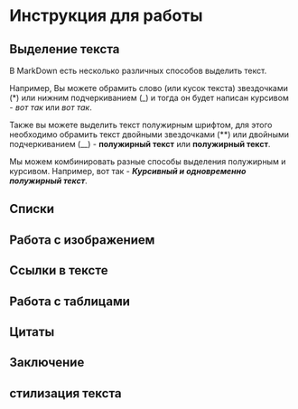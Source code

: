 # Инструкция для работы

## Выделение текста
В MarkDown есть несколько различных способов выделить текст.

Например, Вы можете обрамить слово (или кусок текста) звездочками (*) или нижним подчеркиванием (_) и тогда он будет написан курсивом - *вот так* или _вот так_.

Также вы можете выделить текст полужирным шрифтом, для этого необходимо обрамить текст двойными звездочками (**) или двойными подчеркиванием (__) - **полужирный текст** или __полужирный текст__.

Мы можем комбинировать разные способы выделения полужирным и курсивом. Например, вот так - **_Курсивный и одновременно полужирный текст_**. 

## Списки

## Работа с изображением

## Ссылки в тексте

## Работа с таблицами

## Цитаты

## Заключение

## стилизация текста 
